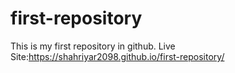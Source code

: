 # first-repository

This is my first repository in github.
Live Site:https://shahriyar2098.github.io/first-repository/
